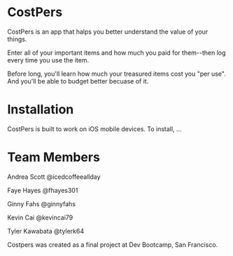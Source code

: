 # CostPers
CostPers is an app that halps you better understand the value of your things.

Enter all of your important items and how much you paid for them--then log every time you use the item. 

Before long, you'll learn how much your treasured items cost you "per use". And you'll be able to budget better becuase of it.

# Installation
CostPers is built to work on iOS mobile devices. To install, ...

# Team Members
Andrea Scott @icedcoffeeallday

Faye Hayes @fhayes301

Ginny Fahs @ginnyfahs

Kevin Cai @kevincai79

Tyler Kawabata @tylerk64

Costpers was created as a final project at Dev Bootcamp, San Francisco.
